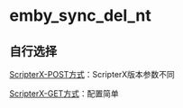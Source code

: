 # emby_sync_del_nt

## 自行选择
[ScripterX-POST方式](https://github.com/thsrite/emby_sync_del_nt/blob/main/ScripterX-GET.md)：ScripterX版本参数不同

[ScripterX-GET方式](https://github.com/thsrite/emby_sync_del_nt/blob/main/ScripterX-POST.md)：配置简单
